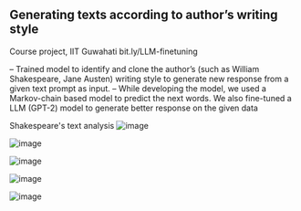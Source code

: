 ## Generating texts according to author’s writing style
Course project, IIT Guwahati bit.ly/LLM-finetuning

– Trained model to identify and clone the author’s (such as William Shakespeare, Jane Austen) writing style to generate new response from a given text prompt as input.
– While developing the model, we used a Markov-chain based model to predict the next words. We also fine-tuned a LLM (GPT-2) model to generate better response on the given data



Shakespeare's text analysis
![image](https://github.com/PromitHal/TextCloning/assets/83832850/5e5b6766-bbc8-40c7-b6a1-40bad7855e6a)

![image](https://github.com/PromitHal/TextCloning/assets/83832850/aa126e44-d7dc-4d86-9f2b-6f2ec858f9fe)

![image](https://github.com/PromitHal/TextCloning/assets/83832850/444f9c4d-0f02-4ac8-a6a1-a4235bc83b9f)

![image](https://github.com/PromitHal/TextCloning/assets/83832850/8ab5028a-cfdb-4b53-a4f7-49e0255494d4)


![image](https://github.com/PromitHal/TextCloning/assets/83832850/72f783ad-aaa4-4a76-a327-03d0da81181c)



